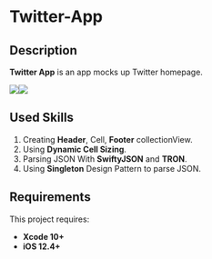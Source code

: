 # Twitter-App

## Description

**Twitter App** is an app mocks up Twitter homepage.

<img src="https://i.imgur.com/vyr3oW2.png" ><img src="https://i.imgur.com/BmrxXuj.png">

## Used Skills

1. Creating **Header**, Cell, **Footer** collectionView.
2. Using **Dynamic Cell Sizing**.
3. Parsing JSON With **SwiftyJSON** and **TRON**.
4. Using **Singleton** Design Pattern to parse JSON.
 
## Requirements

This project requires: 
* **Xcode 10+** 
* **iOS 12.4+**

